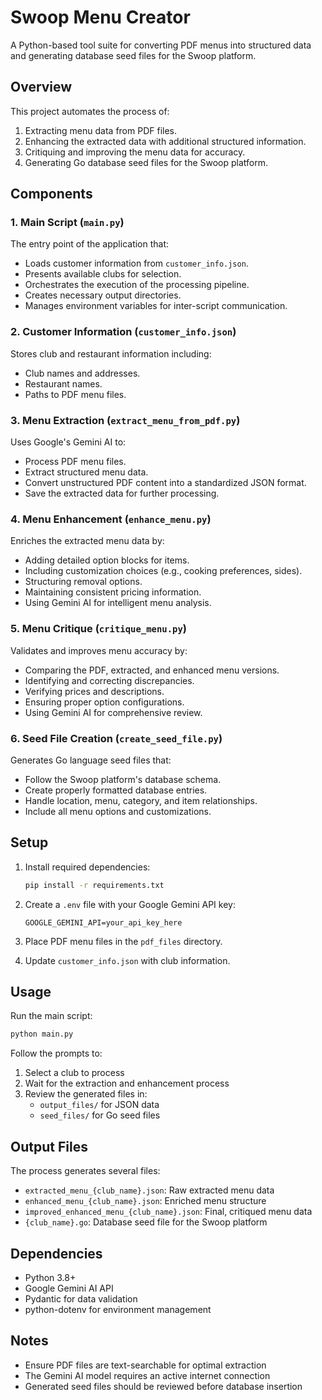 # Swoop Menu Creator

A Python-based tool suite for converting PDF menus into structured data and generating database seed files for the Swoop platform.

## Overview

This project automates the process of:
1. Extracting menu data from PDF files.
2. Enhancing the extracted data with additional structured information.
3. Critiquing and improving the menu data for accuracy.
4. Generating Go database seed files for the Swoop platform.

## Components

### 1. Main Script (`main.py`)
The entry point of the application that:
- Loads customer information from `customer_info.json`.
- Presents available clubs for selection.
- Orchestrates the execution of the processing pipeline.
- Creates necessary output directories.
- Manages environment variables for inter-script communication.

### 2. Customer Information (`customer_info.json`)
Stores club and restaurant information including:
- Club names and addresses.
- Restaurant names.
- Paths to PDF menu files.

### 3. Menu Extraction (`extract_menu_from_pdf.py`)
Uses Google's Gemini AI to:
- Process PDF menu files.
- Extract structured menu data.
- Convert unstructured PDF content into a standardized JSON format.
- Save the extracted data for further processing.

### 4. Menu Enhancement (`enhance_menu.py`)
Enriches the extracted menu data by:
- Adding detailed option blocks for items.
- Including customization choices (e.g., cooking preferences, sides).
- Structuring removal options.
- Maintaining consistent pricing information.
- Using Gemini AI for intelligent menu analysis.

### 5. Menu Critique (`critique_menu.py`)
Validates and improves menu accuracy by:
- Comparing the PDF, extracted, and enhanced menu versions.
- Identifying and correcting discrepancies.
- Verifying prices and descriptions.
- Ensuring proper option configurations.
- Using Gemini AI for comprehensive review.

### 6. Seed File Creation (`create_seed_file.py`)
Generates Go language seed files that:
- Follow the Swoop platform's database schema.
- Create properly formatted database entries.
- Handle location, menu, category, and item relationships.
- Include all menu options and customizations.

## Setup

1. Install required dependencies:
   ```bash
   pip install -r requirements.txt
   ```

2. Create a `.env` file with your Google Gemini API key:
   ```plaintext
   GOOGLE_GEMINI_API=your_api_key_here
   ```

3. Place PDF menu files in the `pdf_files` directory.

4. Update `customer_info.json` with club information.

## Usage

Run the main script:
   ```bash
   python main.py
   ```

Follow the prompts to:
1. Select a club to process
2. Wait for the extraction and enhancement process
3. Review the generated files in:
   - `output_files/` for JSON data
   - `seed_files/` for Go seed files

## Output Files

The process generates several files:
- `extracted_menu_{club_name}.json`: Raw extracted menu data
- `enhanced_menu_{club_name}.json`: Enriched menu structure
- `improved_enhanced_menu_{club_name}.json`: Final, critiqued menu data
- `{club_name}.go`: Database seed file for the Swoop platform

## Dependencies

- Python 3.8+
- Google Gemini AI API
- Pydantic for data validation
- python-dotenv for environment management

## Notes

- Ensure PDF files are text-searchable for optimal extraction
- The Gemini AI model requires an active internet connection
- Generated seed files should be reviewed before database insertion